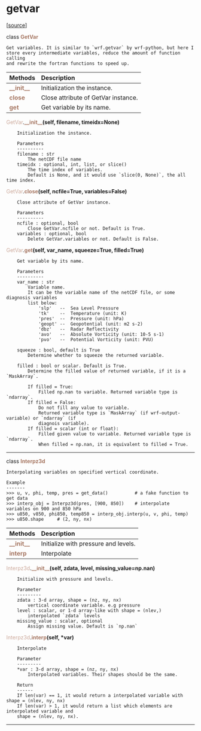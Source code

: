 # getvar  

[[source](.././hurricane_tools//getvar.py)]  

class <span style="color:#a77864">**GetVar**</span>

    Get variables. It is similar to `wrf.getvar` by wrf-python, but here I 
    store every intermediate variables, reduce the amount of function calling
    and rewrite the fortran functions to speed up.



| Methods | Description |
| :------ | :---------- |
| <font color="#a77864"> **\_\_init\_\_** </font> | Initialization the instance. |
| <font color="#a77864"> **close** </font> | Close attribute of GetVar instance. |
| <font color="#a77864"> **get** </font> | Get variable by its name. |


<span style="color:#cca99b">GetVar</span>.<span style="color:#a77864">**\_\_init\_\_**</span>**(self, filename, timeidx=None)**

        Initialization the instance.

        Parameters
        ----------
        filename : str
            The netCDF file name
        timeidx : optional, int, list, or slice()
            The time index of variables.
            Default is None, and it would use `slice(0, None)`, the all time index.

  
<span style="color:#cca99b">GetVar</span>.<span style="color:#a77864">**close**</span>**(self, ncfile=True, variables=False)**

        Close attribute of GetVar instance.

        Parameters
        ----------
        ncfile : optional, bool
            Close GetVar.ncfile or not. Default is True.
        variables : optional, bool
            Delete GetVar.variables or not. Default is False.

  
<span style="color:#cca99b">GetVar</span>.<span style="color:#a77864">**get**</span>**(self, var_name, squeeze=True, filled=True)**

        Get variable by its name.

        Parameters
        ----------
        var_name : str
            Variable name.
            It can be the variable name of the netCDF file, or some diagnosis variables
            list below:
                'slp'   --  Sea Level Pressure
                'tk'    --  Temperature (unit: K)
                'pres'  --  Pressure (unit: hPa)
                'geopt' --  Geopotential (unit: m2 s-2)
                'dbz'   --  Radar Reflectivity 
                'avo'   --  Absolute Vorticity (unit: 10-5 s-1)
                'pvo'   --  Potential Vorticity (unit: PVU)
                
        squeeze : bool, default is True
            Determine whether to squeeze the returned variable.
            
        filled : bool or scalar. Default is True.
            Determine the filled value of returned variable, if it is a `MaskArray`.
            
            If filled = True:
                Filled np.nan to variable. Returned variable type is `ndarray`.
            If filled = False:
                Do not fill any value to variable.
                Returned variable type is `MaskArray` (if wrf-output-variable) or `ndarray` (if 
                diagnois variable).
            If filled = scalar (int or float):
                Filled given value to variable. Returned variable type is `ndarray`.
                When filled = np.nan, it is equivalent to filled = True.

  
******
class <span style="color:#a77864">**Interpz3d**</span>

    Interpolating variables on specified vertical coordinate.
    
    Example
    -------
    >>> u, v, phi, temp, pres = get_data()          # a fake function to get data
    >>> interp_obj = Interpz3d(pres, [900, 850])    # interpolate variables on 900 and 850 hPa
    >>> u850, v850, phi850, temp850 = interp_obj.interp(u, v, phi, temp)   
    >>> u850.shape     # (2, ny, nx)



| Methods | Description |
| :------ | :---------- |
| <font color="#a77864"> **\_\_init\_\_** </font> | Initialize with pressure and levels. |
| <font color="#a77864"> **interp** </font> | Interpolate |


<span style="color:#cca99b">Interpz3d</span>.<span style="color:#a77864">**\_\_init\_\_**</span>**(self, zdata, level, missing_value=np.nan)**

        Initialize with pressure and levels.
        
        Parameter
        ---------
        zdata : 3-d array, shape = (nz, ny, nx)
            vertical coordinate variable. e.g pressure
        level : scalar, or 1-d array-like with shape = (nlev,)
            interpolated `zdata` levels
        missing_value : scalar, optional
            Assign missing value. Default is `np.nan`

  
<span style="color:#cca99b">Interpz3d</span>.<span style="color:#a77864">**interp**</span>**(self, \*var)**

        Interpolate
        
        Parameter
        ---------
        *var : 3-d array, shape = (nz, ny, nx)
            Interpolated variables. Their shapes should be the same.
            
        Return
        ------
        If len(var) == 1, it would return a interpolated variable with shape = (nlev, ny, nx)
        If len(var) > 1, it would return a list which elements are interpolated variable and
        shape = (nlev, ny, nx).

  
******